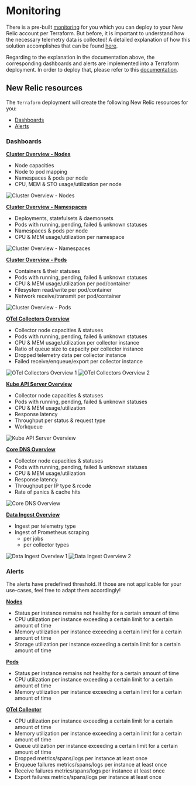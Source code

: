 # Monitoring

There is a pre-built [monitoring](#new-relic-resources) for you which you can deploy to your New Relic account per Terraform. But before, it is important to understand how the necessary telemetry data is collected! A detailed explanation of how this solution accomplishes that can be found [here](/monitoring/docs//understanding_prometheus_metrics.md).

Regarding to the explanation in the documentation above, the corresponding dashboards and alerts are implemented into a Terraform deployment. In order to deploy that, please refer to this [documentation](/monitoring/docs/terraform_deployment.md).

## New Relic resources

The `Terraform` deployment will create the following New Relic resources for you:

- [Dashboards](#dashboards)
- [Alerts](#alerts)

### Dashboards

[**Cluster Overview - Nodes**](/monitoring/terraform/04_dashboard_cluster_overview.tf)

- Node capacities
- Node to pod mapping
- Namespaces & pods per node
- CPU, MEM & STO usage/utilization per node

![Cluster Overview - Nodes](/monitoring/docs/media/cluster_overview_nodes.png)

[**Cluster Overview - Namespaces**](/monitoring/terraform/04_dashboard_cluster_overview.tf)

- Deployments, statefulsets & daemonsets
- Pods with running, pending, failed & unknown statuses
- Namespaces & pods per node
- CPU & MEM usage/utilization per namespace

![Cluster Overview - Namespaces](/monitoring/docs/media/cluster_overview_namespaces.png)

[**Cluster Overview - Pods**](/monitoring/terraform/04_dashboard_cluster_overview.tf)

- Containers & their statuses
- Pods with running, pending, failed & unknown statuses
- CPU & MEM usage/utilization per pod/container
- Filesystem read/write per pod/container
- Network receive/transmit per pod/container

![Cluster Overview - Pods](/monitoring/docs/media/cluster_overview_pods.png)

[**OTel Collectors Overview**](/monitoring/terraform/04_dashboard_otel_collector.tf)

- Collector node capacities & statuses
- Pods with running, pending, failed & unknown statuses
- CPU & MEM usage/utilization per collector instance
- Ratio of queue size to capacity per collector instance
- Dropped telemetry data per collector instance
- Failed receive/enqueue/export per collector instance

![OTel Collectors Overview 1](/monitoring/docs/media/otel_collector_overview_1.png)
![OTel Collectors Overview 2](/monitoring/docs/media/otel_collector_overview_2.png)

[**Kube API Server Overview**](/monitoring/terraform/04_dashboard_kube_apiserver.tf)

- Collector node capacities & statuses
- Pods with running, pending, failed & unknown statuses
- CPU & MEM usage/utilization
- Response latency
- Throughput per status & request type
- Workqueue

![Kube API Server Overview](/monitoring/docs/media/kube_api_server_overview.png)

[**Core DNS Overview**](/monitoring/terraform/04_dashboard_core_dns.tf)

- Collector node capacities & statuses
- Pods with running, pending, failed & unknown statuses
- CPU & MEM usage/utilization
- Response latency
- Throughput per IP type & rcode
- Rate of panics & cache hits

![Core DNS Overview](/monitoring/docs/media/coredns_overview.png)

[**Data Ingest Overview**](/monitoring/terraform/04_dashboard_data_ingest.tf)

- Ingest per telemetry type
- Ingest of Prometheus scraping
  - per jobs
  - per collector types

![Data Ingest Overview 1](/monitoring/docs/media/data_ingest_overview_1.png)
![Data Ingest Overview 2](/monitoring/docs/media/data_ingest_overview_2.png)

### Alerts

The alerts have predefined threshold. If those are not applicable for your use-cases, feel free to adapt them accordingly!

[**Nodes**](/monitoring/terraform/05_alert_node.tf)

- Status per instance remains not healthy for a certain amount of time
- CPU utilization per instance exceeding a certain limit for a certain amount of time
- Memory utilization per instance exceeding a certain limit for a certain amount of time
- Storage utilization per instance exceeding a certain limit for a certain amount of time

[**Pods**](/monitoring/terraform/05_alert_pod.tf)

- Status per instance remains not healthy for a certain amount of time
- CPU utilization per instance exceeding a certain limit for a certain amount of time
- Memory utilization per instance exceeding a certain limit for a certain amount of time

[**OTel Collector**](/monitoring/terraform/05_alert_otel_collector.tf)

- CPU utilization per instance exceeding a certain limit for a certain amount of time
- Memory utilization per instance exceeding a certain limit for a certain amount of time
- Queue utilization per instance exceeding a certain limit for a certain amount of time
- Dropped metrics/spans/logs per instance at least once
- Enqueue failures metrics/spans/logs per instance at least once
- Receive failures metrics/spans/logs per instance at least once
- Export failures metrics/spans/logs per instance at least once
